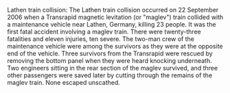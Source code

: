 Lathen train collision: The Lathen train collision occurred on 22 September 2006 when a Transrapid magnetic levitation (or "maglev") train collided with a maintenance vehicle near Lathen, Germany, killing 23 people.  It was the first fatal accident involving a maglev train. There were twenty-three fatalities and eleven injuries, ten severe. The two-man crew of the maintenance vehicle were among the survivors as they were at the opposite end of the vehicle. Three survivors from the Transrapid were rescued by removing the bottom panel when they were heard knocking underneath. Two engineers sitting in the rear section of the maglev survived, and three other passengers were saved later by cutting through the remains of the maglev train. None escaped unscathed.
